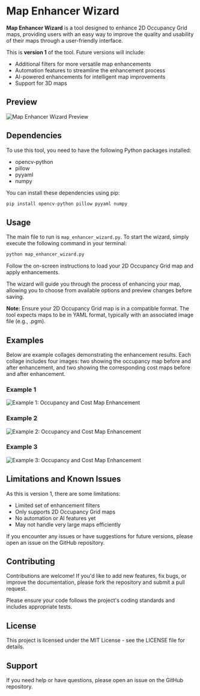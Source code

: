 # Map Enhancer Wizard

**Map Enhancer Wizard** is a tool designed to enhance 2D Occupancy Grid maps, providing users with an easy way to improve the quality and usability of their maps through a user-friendly interface.

This is **version 1** of the tool. Future versions will include:

- Additional filters for more versatile map enhancements
- Automation features to streamline the enhancement process
- AI-powered enhancements for intelligent map improvements
- Support for 3D maps

## Preview

![Map Enhancer Wizard Preview](https://github.com/user-attachments/assets/4dbd4538-ddf7-4dc9-af1a-184c2ab03395)

## Dependencies

To use this tool, you need to have the following Python packages installed:

- opencv-python
- pillow
- pyyaml
- numpy

You can install these dependencies using pip:

```bash
pip install opencv-python pillow pyyaml numpy
```

## Usage

The main file to run is `map_enhancer_wizard.py`. To start the wizard, simply execute the following command in your terminal:

```bash
python map_enhancer_wizard.py
```

Follow the on-screen instructions to load your 2D Occupancy Grid map and apply enhancements.

The wizard will guide you through the process of enhancing your map, allowing you to choose from available options and preview changes before saving.

**Note:** Ensure your 2D Occupancy Grid map is in a compatible format. The tool expects maps to be in YAML format, typically with an associated image file (e.g., .pgm).

## Examples

Below are example collages demonstrating the enhancement results. Each collage includes four images: two showing the occupancy map before and after enhancement, and two showing the corresponding cost maps before and after enhancement.

### Example 1
![Example 1: Occupancy and Cost Map Enhancement](images/example1_collage.png)

### Example 2
![Example 2: Occupancy and Cost Map Enhancement](images/example2_collage.png)

### Example 3
![Example 3: Occupancy and Cost Map Enhancement](images/example3_collage.png)

## Limitations and Known Issues

As this is version 1, there are some limitations:

- Limited set of enhancement filters
- Only supports 2D Occupancy Grid maps
- No automation or AI features yet
- May not handle very large maps efficiently

If you encounter any issues or have suggestions for future versions, please open an issue on the GitHub repository.

## Contributing

Contributions are welcome! If you'd like to add new features, fix bugs, or improve the documentation, please fork the repository and submit a pull request.

Please ensure your code follows the project's coding standards and includes appropriate tests.

## License

This project is licensed under the MIT License - see the LICENSE file for details.

## Support

If you need help or have questions, please open an issue on the GitHub repository.
